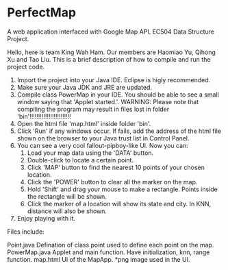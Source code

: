 # PerfectMap
A web application interfaced with Google Map API. EC504 Data Structure Project.

Hello, here is team King Wah Ham. Our members are Haomiao Yu, Qihong Xu and Tao Liu. This is a brief description of how to compile and run the project code.

1. Import the project into your Java IDE. Eclipse is higly recommended. 
2. Make sure your Java JDK and JRE are updated.
3. Compile class PowerMap in your IDE. You should be able to see a small window saying that 'Applet started.'.
	WARNING: Please note that compiling the program may result in files lost in folder 'bin'!!!!!!!!!!!!!!!!!!!!!!!!
4. Open the html file 'map.html' inside folder 'bin'.
5. Click 'Run' if any windows occur. If fails, add the address of the html file shown on the browser to your Java trust list in Control Panel.
5. You can see a very cool fallout-pipboy-like UI. Now you can: 
	1) Load your map data using the 'DATA' button.
	2) Double-click to locate a certain point.
	3) Click 'MAP' button to find the nearest 10 points of your chosen location.
	4) Click the 'POWER' button to clear all the marker on the map.
	5) Hold 'Shift' and drag your mouse to make a rectangle. Points inside the rectangle will be shown.
	6) Click the marker of a location will show its state and city. In KNN, distance will also be shown.
6. Enjoy playing with it.

Files include:

Point.java
	Defination of class point used to define each point on the map.
PowerMap.java
	Applet and main function. Have initialization, knn, range function.
map.html
	UI of the MapApp.
*png
	image used in the UI.
